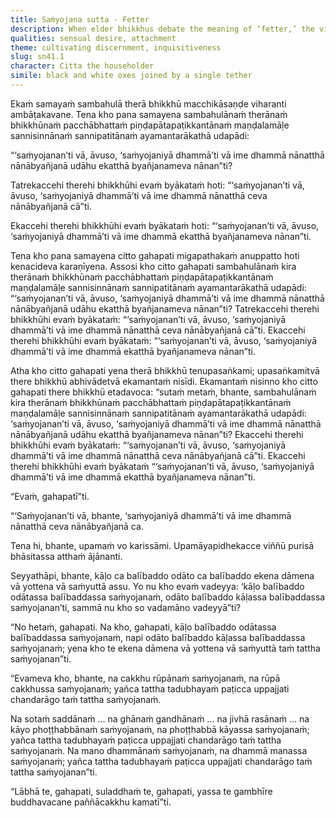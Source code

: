 ```yaml
---
title: Saṁyojana sutta - Fetter
description: When elder bhikkhus debate the meaning of ‘fetter,’ the visiting layman Citta uses an analogy of two yoked oxen to illustrate that the true fetter is the desire and attachment that arise in dependence on sense faculties and objects.
qualities: sensual desire, attachment
theme: cultivating discernment, inquisitiveness
slug: sn41.1
character: Citta the householder
simile: black and white oxes joined by a single tether
---
```


Ekaṁ samayaṁ sambahulā therā bhikkhū macchikāsaṇḍe viharanti ambāṭakavane. Tena kho pana samayena sambahulānaṁ therānaṁ bhikkhūnaṁ pacchābhattaṁ piṇḍapātapaṭikkantānaṁ maṇḍalamāḷe sannisinnānaṁ sannipatitānaṁ ayamantarākathā udapādi:

“‘saṁyojanan’ti vā, āvuso, ‘saṁyojaniyā dhammā’ti vā ime dhammā nānatthā nānābyañjanā udāhu ekatthā byañjanameva nānan”ti?

Tatrekaccehi therehi bhikkhūhi evaṁ byākataṁ hoti: “‘saṁyojanan’ti vā, āvuso, ‘saṁyojaniyā dhammā’ti vā ime dhammā nānatthā ceva nānābyañjanā cā”ti.

Ekaccehi therehi bhikkhūhi evaṁ byākataṁ hoti: “‘saṁyojanan’ti vā, āvuso, ‘saṁyojaniyā dhammā’ti vā ime dhammā ekatthā byañjanameva nānan”ti.

Tena kho pana samayena citto gahapati migapathakaṁ anuppatto hoti kenacideva karaṇīyena. Assosi kho citto gahapati sambahulānaṁ kira therānaṁ bhikkhūnaṁ pacchābhattaṁ piṇḍapātapaṭikkantānaṁ maṇḍalamāḷe sannisinnānaṁ sannipatitānaṁ ayamantarākathā udapādi: “‘saṁyojanan’ti vā, āvuso, ‘saṁyojaniyā dhammā’ti vā ime dhammā nānatthā nānābyañjanā udāhu ekatthā byañjanameva nānan”ti? Tatrekaccehi therehi bhikkhūhi evaṁ byākataṁ: “‘saṁyojanan’ti vā, āvuso, ‘saṁyojaniyā dhammā’ti vā ime dhammā nānatthā ceva nānābyañjanā cā”ti. Ekaccehi therehi bhikkhūhi evaṁ byākataṁ: “‘saṁyojanan’ti vā, āvuso, ‘saṁyojaniyā dhammā’ti vā ime dhammā ekatthā byañjanameva nānan”ti.

Atha kho citto gahapati yena therā bhikkhū tenupasaṅkami; upasaṅkamitvā there bhikkhū abhivādetvā ekamantaṁ nisīdi. Ekamantaṁ nisinno kho citto gahapati there bhikkhū etadavoca: “sutaṁ metaṁ, bhante, sambahulānaṁ kira therānaṁ bhikkhūnaṁ pacchābhattaṁ piṇḍapātapaṭikkantānaṁ maṇḍalamāḷe sannisinnānaṁ sannipatitānaṁ ayamantarākathā udapādi: ‘saṁyojanan’ti vā, āvuso, ‘saṁyojaniyā dhammā’ti vā ime dhammā nānatthā nānābyañjanā udāhu ekatthā byañjanameva nānan”ti? Ekaccehi therehi bhikkhūhi evaṁ byākataṁ: “‘saṁyojanan’ti vā, āvuso, ‘saṁyojaniyā dhammā’ti vā ime dhammā nānatthā ceva nānābyañjanā cā”ti. Ekaccehi therehi bhikkhūhi evaṁ byākataṁ “‘saṁyojanan’ti vā, āvuso, ‘saṁyojaniyā dhammā’ti vā ime dhammā ekatthā byañjanameva nānan”ti.

“Evaṁ, gahapatī”ti.

“‘Saṁyojanan’ti vā, bhante, ‘saṁyojaniyā dhammā’ti vā ime dhammā nānatthā ceva nānābyañjanā ca.

Tena hi, bhante, upamaṁ vo karissāmi. Upamāyapidhekacce viññū purisā bhāsitassa atthaṁ ājānanti.

Seyyathāpi, bhante, kāḷo ca balībaddo odāto ca balībaddo ekena dāmena vā yottena vā saṁyuttā assu. Yo nu kho evaṁ vadeyya: ‘kāḷo balībaddo odātassa balībaddassa saṁyojanaṁ, odāto balībaddo kāḷassa balībaddassa saṁyojanan’ti, sammā nu kho so vadamāno vadeyyā”ti?

“No hetaṁ, gahapati. Na kho, gahapati, kāḷo balībaddo odātassa balībaddassa saṁyojanaṁ, napi odāto balībaddo kāḷassa balībaddassa saṁyojanaṁ; yena kho te ekena dāmena vā yottena vā saṁyuttā taṁ tattha saṁyojanan”ti.

“Evameva kho, bhante, na cakkhu rūpānaṁ saṁyojanaṁ, na rūpā cakkhussa saṁyojanaṁ; yañca tattha tadubhayaṁ paṭicca uppajjati chandarāgo taṁ tattha saṁyojanaṁ.

Na sotaṁ saddānaṁ … na ghānaṁ gandhānaṁ … na jivhā rasānaṁ … na kāyo phoṭṭhabbānaṁ saṁyojanaṁ, na phoṭṭhabbā kāyassa saṁyojanaṁ; yañca tattha tadubhayaṁ paṭicca uppajjati chandarāgo taṁ tattha saṁyojanaṁ. Na mano dhammānaṁ saṁyojanaṁ, na dhammā manassa saṁyojanaṁ; yañca tattha tadubhayaṁ paṭicca uppajjati chandarāgo taṁ tattha saṁyojanan”ti.

“Lābhā te, gahapati, suladdhaṁ te, gahapati, yassa te gambhīre buddhavacane paññācakkhu kamatī”ti.
